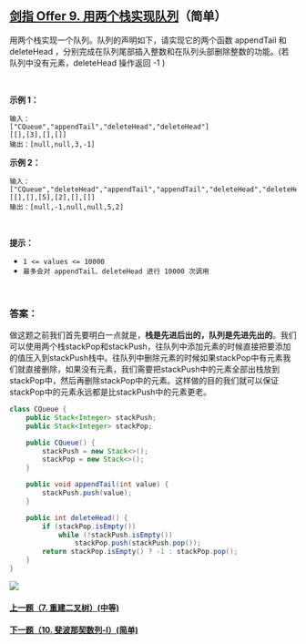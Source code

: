 ## [剑指 Offer 9. 用两个栈实现队列](https://leetcode-cn.com/problems/yong-liang-ge-zhan-shi-xian-dui-lie-lcof/)（简单）

用两个栈实现一个队列。队列的声明如下，请实现它的两个函数 appendTail 和 deleteHead ，分别完成在队列尾部插入整数和在队列头部删除整数的功能。(若队列中没有元素，deleteHead 操作返回 -1 )

<br/>

**示例 1：**

```
输入：
["CQueue","appendTail","deleteHead","deleteHead"]
[[],[3],[],[]]
输出：[null,null,3,-1]
```

**示例 2：**

```
输入：
["CQueue","deleteHead","appendTail","appendTail","deleteHead","deleteHead"]
[[],[],[5],[2],[],[]]
输出：[null,-1,null,null,5,2]
```

<br/>

**提示：**

- `1 <= values <= 10000`
- `最多会对 appendTail、deleteHead 进行 10000 次调用`

<br/>

### 答案：

做这题之前我们首先要明白一点就是，**栈是先进后出的，队列是先进先出的**。我们可以使用两个栈stackPop和stackPush，往队列中添加元素的时候直接把要添加的值压入到stackPush栈中。往队列中删除元素的时候如果stackPop中有元素我们就直接删除，如果没有元素，我们需要把stackPush中的元素全部出栈放到stackPop中，然后再删除stackPop中的元素。这样做的目的我们就可以保证stackPop中的元素永远都是比stackPush中的元素更老。

```java
class CQueue {
    public Stack<Integer> stackPush;
    public Stack<Integer> stackPop;

    public CQueue() {
        stackPush = new Stack<>();
        stackPop = new Stack<>();
    }

    public void appendTail(int value) {
        stackPush.push(value);
    }

    public int deleteHead() {
        if (stackPop.isEmpty())
            while (!stackPush.isEmpty())
                stackPop.push(stackPush.pop());
        return stackPop.isEmpty() ? -1 : stackPop.pop();
    }
}
```

![](https://img-blog.csdnimg.cn/20200807155236311.png)

#### [上一题（7. 重建二叉树）(中等)](https://github.com/sdwwld/leetCode/blob/master/src/main/java/com/wld/java/offer/剑指Offer07.md)

#### [下一题（10. 斐波那契数列-I）(简单)](https://github.com/sdwwld/leetCode/blob/master/src/main/java/com/wld/java/offer/剑指Offer10-I.md)